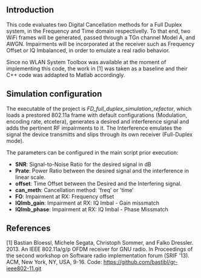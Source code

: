## Introduction

This code evaluates two Digital Cancellation methods for a Full Duplex system, in the Frequency and Time domain respectivelly. To that end, two
WiFi frames will be generated, passed through a TGn channel Model A, and AWGN. Impairments will be incorporated at the receiver such as Frequency Offset or IQ Imbalanced, in order to emulate a real radio behavior.

Since no WLAN System Toolbox was available at the moment of implementing this code, the work in [1] was taken as a baseline and their C++ code was addapted to Matlab accordingly.

## Simulation configuration

The executable of the project is *FD_full_duplex_simulation_refactor*, which loads a prestored 802.11a frame with default configurations (Modulation, encoding rate, etcetera), generates a desired and interference signal and adds the pertinent RF impairments to it. The Interference emulates the signal the device transmitts and slips through its own receiver (Full-Duplex mode).

The parameters can be configured in the main script prior execution:

- **SNR**: Signal-to-Noise Ratio for the desired signal in dB
- **Prate**: Power Ratio between the desired signal and the interference in linear scale.
- **offset**: Time Offset between the Desired and the Interfering signal.
- **can_meth**: Cancellation method: 'freq' or 'time'
- **FO**: Impairment at RX: Frequency offset
- **IQImb_gain**: Impairment at RX: IQ Imbal - Gain missmatch
- **IQImb_phase**: Impairment at RX: IQ Imbal - Phase Missmatch

## References

[1] Bastian Bloessl, Michele Segata, Christoph Sommer, and Falko Dressler. 2013. An IEEE 802.11a/g/p OFDM receiver for GNU radio. In Proceedings of the second workshop on Software radio implementation forum (SRIF '13). ACM, New York, NY, USA, 9-16. Code: https://github.com/bastibl/gr-ieee802-11.git